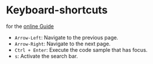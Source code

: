 # Keyboard-shortcuts

for the [online Guide](https://google.github.io/comprehensive-rust/running-the-course/translations.html)

- `Arrow-Left`: Navigate to the previous page.
- `Arrow-Right`: Navigate to the next page.
- `Ctrl + Enter`: Execute the code sample that has focus.
- `s`: Activate the search bar.
